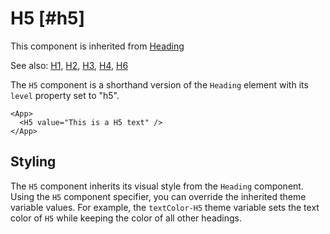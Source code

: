 # H5 [#h5]

This component is inherited from [Heading](components/Heading)

See also: [H1](components/H1), [H2](components/H2), [H3](components/H3), [H4](components/H4), [H6](components/H6)

The `H5` component is a shorthand version of the `Heading` element with its `level` property set to "h5".

```xmlui-pg copy display name="H5 example"
<App>
  <H5 value="This is a H5 text" />
</App>
```

## Styling

The `H5` component inherits its visual style from the `Heading` component.
Using the `H5` component specifier, you can override the inherited theme variable values.
For example, the `textColor-H5` theme variable sets the text color of `H5` while keeping the color of all other headings.


